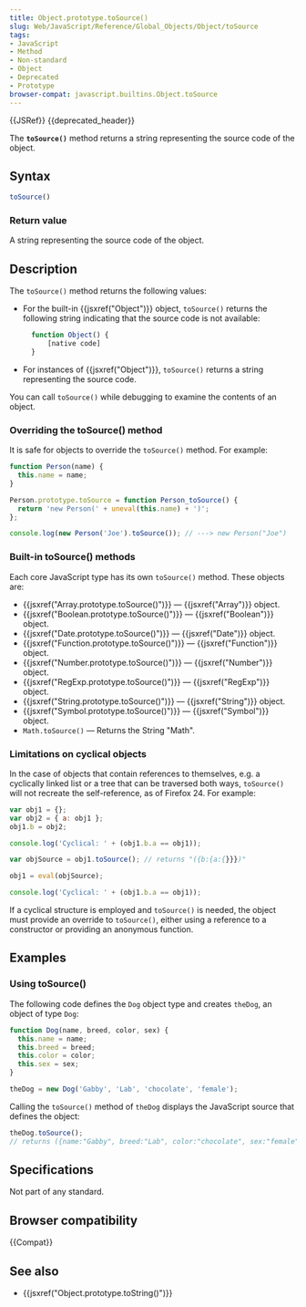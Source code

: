 ```yaml
---
title: Object.prototype.toSource()
slug: Web/JavaScript/Reference/Global_Objects/Object/toSource
tags:
- JavaScript
- Method
- Non-standard
- Object
- Deprecated
- Prototype
browser-compat: javascript.builtins.Object.toSource
---
```

{{JSRef}} {{deprecated_header}}

The **`toSource()`** method returns a string representing the source code of the
object.

## Syntax

```js
toSource()
```

### Return value

A string representing the source code of the object.

## Description

The `toSource()` method returns the following values:

*   For the built-in {{jsxref("Object")}} object, `toSource()` returns the
    following string indicating that the source code is not available:

    ```js
      function Object() {
          [native code]
      }
    ```

*   For instances of {{jsxref("Object")}}, `toSource()` returns a string
    representing the source code.

You can call `toSource()` while debugging to examine the contents of an object.

### Overriding the toSource() method

It is safe for objects to override the `toSource()` method. For example:

```js
function Person(name) {
  this.name = name;
}

Person.prototype.toSource = function Person_toSource() {
  return 'new Person(' + uneval(this.name) + ')';
};

console.log(new Person('Joe').toSource()); // ---> new Person("Joe")
```

### Built-in toSource() methods

Each core JavaScript type has its own `toSource()` method. These objects are:

*   {{jsxref("Array.prototype.toSource()")}} —
    {{jsxref("Array")}} object.
*   {{jsxref("Boolean.prototype.toSource()")}} —
    {{jsxref("Boolean")}} object.
*   {{jsxref("Date.prototype.toSource()")}} —
    {{jsxref("Date")}} object.
*   {{jsxref("Function.prototype.toSource()")}} —
    {{jsxref("Function")}} object.
*   {{jsxref("Number.prototype.toSource()")}} —
    {{jsxref("Number")}} object.
*   {{jsxref("RegExp.prototype.toSource()")}} —
    {{jsxref("RegExp")}} object.
*   {{jsxref("String.prototype.toSource()")}} —
    {{jsxref("String")}} object.
*   {{jsxref("Symbol.prototype.toSource()")}} —
    {{jsxref("Symbol")}} object.
*   `Math.toSource()` — Returns the String "Math".

### Limitations on cyclical objects

In the case of objects that contain references to themselves, e.g. a cyclically
linked list or a tree that can be traversed both ways, `toSource()` will not
recreate the self-reference, as of Firefox 24. For example:

```js
var obj1 = {};
var obj2 = { a: obj1 };
obj1.b = obj2;

console.log('Cyclical: ' + (obj1.b.a == obj1));

var objSource = obj1.toSource(); // returns "({b:{a:{}}})"

obj1 = eval(objSource);

console.log('Cyclical: ' + (obj1.b.a == obj1));
```

If a cyclical structure is employed and `toSource()` is needed, the object must
provide an override to `toSource()`, either using a reference to a constructor
or providing an anonymous function.

## Examples

### Using toSource()

The following code defines the `Dog` object type and creates `theDog`, an object
of type `Dog`:

```js
function Dog(name, breed, color, sex) {
  this.name = name;
  this.breed = breed;
  this.color = color;
  this.sex = sex;
}

theDog = new Dog('Gabby', 'Lab', 'chocolate', 'female');
```

Calling the `toSource()` method of `theDog` displays the JavaScript source that
defines the object:

```js
theDog.toSource();
// returns ({name:"Gabby", breed:"Lab", color:"chocolate", sex:"female"})
```

## Specifications

Not part of any standard.

## Browser compatibility

{{Compat}}

## See also

*   {{jsxref("Object.prototype.toString()")}}

